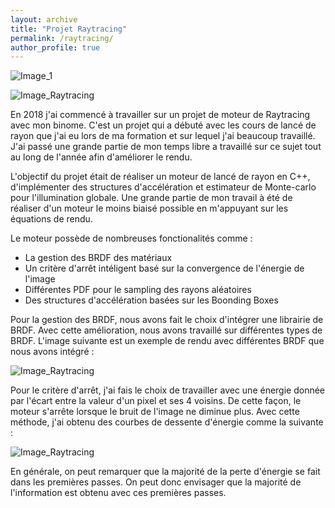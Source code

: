 ```yaml
---
layout: archive
title: "Projet Raytracing"
permalink: /raytracing/
author_profile: true
---
```


<img align="center" src="https://raw.githubusercontent.com/iribis/iribis.github.io/master/images/DiffuseSIA8571.jpg" alt="Image_1">

![Image_Raytracing](https://raw.githubusercontent.com/iribis/iribis.github.io/master/images/DiffuseSIA8571.jpg)


En 2018 j'ai commencé à travailler sur un projet de moteur de Raytracing avec mon binome. C'est un projet qui a débuté avec les cours de lancé de rayon que j'ai eu lors de ma formation et sur lequel j'ai beaucoup travaillé. J'ai passé une grande partie de mon temps libre a travaillé sur ce sujet tout au long de l'année afin d'améliorer le rendu.

L'objectif du projet était de réaliser un moteur de lancé de rayon en C++, d'implémenter des structures d'accélération et estimateur de Monte-carlo pour l'illumination globale. Une grande partie de mon travail à été de réaliser d'un moteur le moins biaisé possible en m'appuyant sur les équations de rendu. 

Le moteur possède de nombreuses fonctionalités comme :
* La gestion des BRDF des matériaux
* Un critère d'arrêt intéligent basé sur la convergence de l'énergie de l'image
* Différentes PDF pour le sampling des rayons aléatoires
* Des structures d'accélération basées sur les Boonding Boxes

Pour la gestion des BRDF, nous avons fait le choix d'intégrer une librairie de BRDF. Avec cette amélioration, nous avons travaillé sur différentes types de BRDF. L'image suivante est un exemple de rendu avec différentes BRDF que nous avons intégré :

![Image_Raytracing](https://raw.githubusercontent.com/iribis/iribis.github.io/master/images/PokeBoule603.jpg)


Pour le critère d'arrêt, j'ai fais le choix de travailler avec une énergie donnée par l'écart entre la valeur d'un pixel et ses 4 voisins. De cette façon, le moteur s'arrête lorsque le bruit de l'image ne diminue plus. Avec cette méthode, j'ai obtenu des courbes de dessente d'énergie comme la suivante :

![Image_Raytracing](https://raw.githubusercontent.com/iribis/iribis.github.io/master/images/Boat151Energie.PNG)

En générale, on peut remarquer que la majorité de la perte d'énergie se fait dans les premières passes. On peut donc envisager que la majorité de l'information est obtenu avec ces premières passes.
